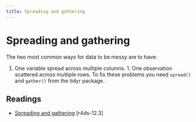 ```yaml
---
title: Spreading and gathering
---
```


<!-- Generated automatically from spread-gather.yml. Do not edit by hand -->

# Spreading and gathering

The two most common ways for data to be messy are to have:
1. One variable spread across multiple columns. 1. One observation scattered across multiple rows.
To fix these problems you need `spread()` and `gather()` from the tidyr package.

## Readings

  * [Spreading and gathering](http://r4ds.had.co.nz/tidy-data.html#spreading-and-gathering) [r4ds-12.3]



